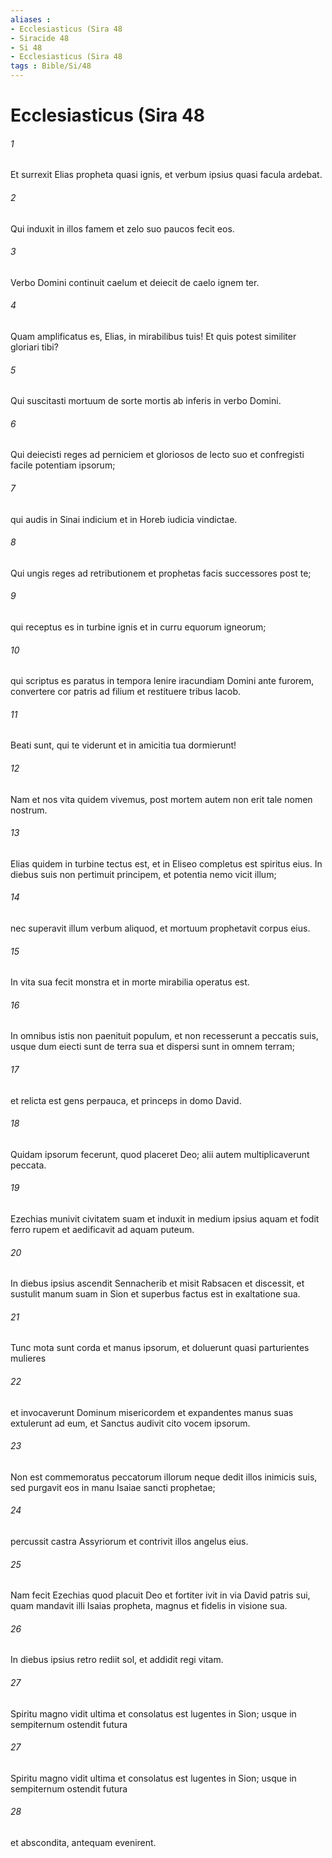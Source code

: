 ```yaml
---
aliases : 
- Ecclesiasticus (Sira 48
- Siracide 48
- Si 48
- Ecclesiasticus (Sira 48
tags : Bible/Si/48
---
```


# Ecclesiasticus (Sira 48

###### 1
Et surrexit Elias propheta quasi ignis, et verbum ipsius quasi facula ardebat.
###### 2
Qui induxit in illos famem et zelo suo paucos fecit eos.
###### 3
Verbo Domini continuit caelum et deiecit de caelo ignem ter.
###### 4
Quam amplificatus es, Elias, in mirabilibus tuis! Et quis potest similiter gloriari tibi?
###### 5
Qui suscitasti mortuum de sorte mortis ab inferis in verbo Domini.
###### 6
Qui deiecisti reges ad perniciem et gloriosos de lecto suo et confregisti facile potentiam ipsorum;
###### 7
qui audis in Sinai indicium et in Horeb iudicia vindictae.
###### 8
Qui ungis reges ad retributionem et prophetas facis successores post te;
###### 9
qui receptus es in turbine ignis et in curru equorum igneorum;
###### 10
qui scriptus es paratus in tempora lenire iracundiam Domini ante furorem, convertere cor patris ad filium et restituere tribus Iacob.
###### 11
Beati sunt, qui te viderunt et in amicitia tua dormierunt!
###### 12
Nam et nos vita quidem vivemus, post mortem autem non erit tale nomen nostrum.
###### 13
Elias quidem in turbine tectus est, et in Eliseo completus est spiritus eius. In diebus suis non pertimuit principem, et potentia nemo vicit illum;
###### 14
nec superavit illum verbum aliquod, et mortuum prophetavit corpus eius.
###### 15
In vita sua fecit monstra et in morte mirabilia operatus est.
###### 16
In omnibus istis non paenituit populum, et non recesserunt a peccatis suis, usque dum eiecti sunt de terra sua et dispersi sunt in omnem terram;
###### 17
et relicta est gens perpauca, et princeps in domo David.
###### 18
Quidam ipsorum fecerunt, quod placeret Deo; alii autem multiplicaverunt peccata.
###### 19
Ezechias munivit civitatem suam et induxit in medium ipsius aquam et fodit ferro rupem et aedificavit ad aquam puteum.
###### 20
In diebus ipsius ascendit Sennacherib et misit Rabsacen et discessit, et sustulit manum suam in Sion et superbus factus est in exaltatione sua.
###### 21
Tunc mota sunt corda et manus ipsorum, et doluerunt quasi parturientes mulieres
###### 22
et invocaverunt Dominum misericordem et expandentes manus suas extulerunt ad eum, et Sanctus audivit cito vocem ipsorum.
###### 23
Non est commemoratus peccatorum illorum neque dedit illos inimicis suis, sed purgavit eos in manu Isaiae sancti prophetae;
###### 24
percussit castra Assyriorum et contrivit illos angelus eius.
###### 25
Nam fecit Ezechias quod placuit Deo et fortiter ivit in via David patris sui, quam mandavit illi Isaias propheta, magnus et fidelis in visione sua.
###### 26
In diebus ipsius retro rediit sol, et addidit regi vitam.
###### 27
Spiritu magno vidit ultima et consolatus est lugentes in Sion; usque in sempiternum ostendit futura
###### 27
Spiritu magno vidit ultima et consolatus est lugentes in Sion; usque in sempiternum ostendit futura
###### 28
et abscondita, antequam evenirent.
